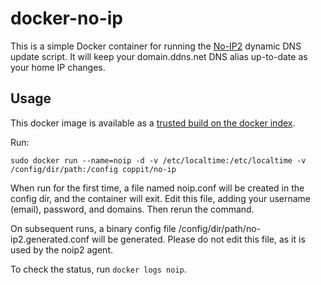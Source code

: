 docker-no-ip
============

This is a simple Docker container for running the [No-IP2](http://www.noip.com/) dynamic DNS update script. It will keep
your domain.ddns.net DNS alias up-to-date as your home IP changes.

Usage
-----

This docker image is available as a [trusted build on the docker index](https://index.docker.io/u/coppit/no-ip/).

Run:

`sudo docker run --name=noip -d -v /etc/localtime:/etc/localtime -v /config/dir/path:/config coppit/no-ip`

When run for the first time, a file named noip.conf will be created in the config dir, and the container will exit. Edit
this file, adding your username (email), password, and domains. Then rerun the command.

On subsequent runs, a binary config file /config/dir/path/no-ip2.generated.conf will be generated. Please do not edit
this file, as it is used by the noip2 agent.

To check the status, run `docker logs noip`.
